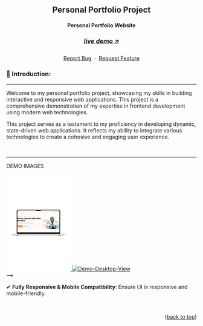 <a name="readme-top"></a>

<!-- -------------------------------------------------------------------------- -->
<!-- HEADING STUFF  -->
<div align="center">
  <h2>Personal Portfolio Project</h2>
  <h4>Personal Portfolio Website<h4>
  <h3> 
    <a href='https://vite-typescript-portfolio.vercel.app/' target='_blank'>
      <h5>live demo ↗</h5>
    </a>
  </h3>
  <p align="center">
    <a href="https://github.com/mutaremalcolm/Vite-Typescript-Portfolio">Report Bug</a>
    &nbsp;·&nbsp;
    <a href="https://github.com/mutaremalcolm/Vite-Typescript-Portfolio">Request Feature</a>
  </p>
</div>

<!-- -------------------------------------------------------------------------- -->

### 👋 Introduction:

---

Welcome to my personal portfolio project, showcasing my skills in building interactive and responsive web applications. This project is a comprehensive demonstration of my expertise in frontend development using modern web technologies.

This project serves as a testament to my proficiency in developing dynamic, state-driven web applications. It reflects my ability to integrate various technologies to create a cohesive and engaging user experience.

<br/>

--------------------------------------------------------------------------
DEMO IMAGES 
<!-- <!-- <div align=center> -->
<a href='https://thymia-mutaremalcolms-projects.vercel.app/' align=center>
    <img src="/public/assets/readme/desktop1.png" alt="Demo-Mobile-View" title="Demo-Image-Mobile" width="170" height="255">    
    <img src="/public/assets/readme/desktop2.png" alt="Demo-Desktop-View" title="Demo-Image-Desktop" width="400" height="300"> 
</a>
</div>
<br> -->

<!-- -------------------------------------------------------------------------- -->



✔ **Fully Responsive & Mobile Compatibility**: Ensure UI is responsive and mobile-friendly.

<br/>

<!-- -------------------------------------------------------------------------- -->

<!-- -------------------------------------------------------------------------- -->
<p align="right">(<a href="#readme-top">back to top</a>)</p>

<br/> <br/>

